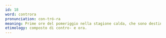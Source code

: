 ```yaml
---
id: 18
word: controra
pronunciation: con-tró-ra
meaning: Prime ore del pomeriggio nella stagione calda, che sono destinate al riposo; siesta
etimology: composto di contro- e ora.
---
```

